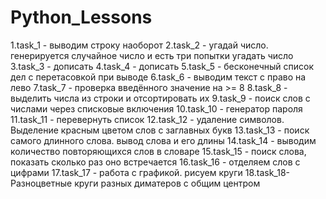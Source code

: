 # Python_Lessons
1.task_1 - выводим строку наоборот
2.task_2 - угадай число. генерируется случайное чиcло и есть три попытки угадать число
3.task_3 - дописать
4.task_4 - дописать
5.task_5 - бесконечный список дел с перетасовкой при выводе
6.task_6 - выводим текст с право на лево
7.task_7 - проверка введённого значение на >= 8
8.task_8 - выделить числа из строки и отсортировать их
9.task_9 - поиск слов с числами через списковые включения
10.task_10 - генератор пароля
11.task_11 - перевернуть список
12.task_12 - удаление символов. Выделение красным цветом слов с заглавных букв
13.task_13 - поиск самого длинного слова. вывод слова и его длины
14.task_14 - выводим количество повторяющихся слов в словаре
15.task_15 - поиск слова, показать сколько раз оно встречается
16.task_16 - отделяем слов с цифрами
17.task_17 - работа с графикой. рисуем круги
18.task_18- Разноцветные круги разных диматеров с общим центром
